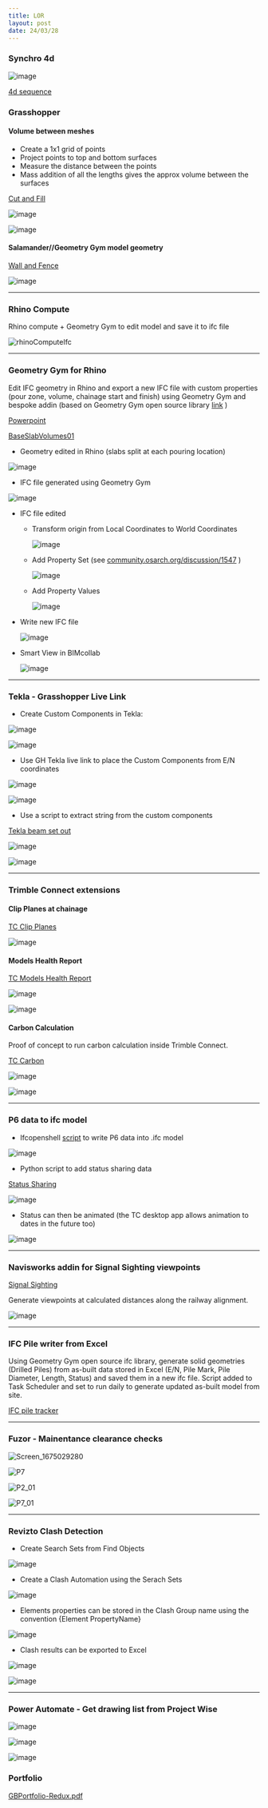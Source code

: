 ```yaml
---
title: LOR
layout: post
date: 24/03/28
---
```


### Synchro 4d

![image](https://github.com/user-attachments/assets/dfbf632f-7639-4ddb-b4ed-cb1da1831c14)

[4d sequence](https://youtu.be/oBYamUuiAAA?si=SRZPwFBbGDrzS8Dl)

### Grasshopper 

#### Volume between meshes

- Create a 1x1 grid of points
- Project points to top and bottom surfaces
- Measure the distance between the points
- Mass addition of all the lengths gives the approx volume between the surfaces

[Cut and Fill](https://github.com/giobel/Storage/blob/main/Grasshopper/COL/Cut%20and%20Fill%20Heatmap.gh)

![image](https://github.com/giobel/giobel.github.io/assets/27025848/6fed1529-037c-46ce-ae3f-8d3e2d3e65dd)

![image](https://github.com/giobel/giobel.github.io/assets/27025848/12aa4b89-7257-41ba-be02-316d1bff1be4)

#### Salamander//Geometry Gym model geometry

[Wall and Fence](https://github.com/giobel/Storage/blob/main/Grasshopper/BED/R001-Survey%20Wall%20and%20Fence.gh)

![image](https://github.com/giobel/giobel.github.io/assets/27025848/03ddedb2-6851-4f16-a711-7fdd60f573cf)

---

### Rhino Compute

Rhino compute + Geometry Gym to edit model and save it to ifc file

![rhinoComputeIfc](https://github.com/giobel/giobel.github.io/assets/27025848/c9447f05-c1fd-43b5-8be7-5de380939dc2)

---

### Geometry Gym for Rhino

Edit IFC geometry in Rhino and export a new IFC file with custom properties (pour zone, volume, chainage start and finish) using Geometry Gym and bespoke addin (based on Geometry Gym open source library [link](https://github.com/giobel/RhinoLOR) )

[Powerpoint](https://github.com/giobel/Storage/blob/main/DE%20GH%20IFC.pptx)

[BaseSlabVolumes01](https://github.com/giobel/Storage/blob/main/Grasshopper/UMA/BaseSlabVolumes01.gh)

- Geometry edited in Rhino (slabs split at each pouring location)

![image](https://github.com/giobel/ReviTab/assets/27025848/6ded62f0-71f8-46c9-aa2e-a18b5cc216e5)

- IFC file generated using Geometry Gym
  
![image](https://github.com/giobel/ReviTab/assets/27025848/017428a5-7d87-4ecf-a5ee-1934d05d0345)

- IFC file edited
  - Transform origin from Local Coordinates to World Coordinates
    
      ![image](https://github.com/giobel/ReviTab/assets/27025848/c1dbaa35-07a1-426f-b903-27b3e0d6fcb8)
    
  - Add Property Set (see [community.osarch.org/discussion/1547](https://community.osarch.org/discussion/1547/) )
    
    ![image](https://github.com/giobel/ReviTab/assets/27025848/e53a7038-4b83-4e1f-a16f-6fcb4d7c1cae)
  
  - Add Property Values
    
    ![image](https://github.com/giobel/ReviTab/assets/27025848/6c84fada-49e7-4929-b15f-ab0f03fc082b)

- Write new IFC file
  
  ![image](https://github.com/giobel/giobel.github.io/assets/27025848/4607d778-5e8d-42c4-aaab-7128eff681c2)

- Smart View in BIMcollab

  ![image](https://github.com/giobel/giobel.github.io/assets/27025848/e8dbc51b-bf75-4e70-8a2a-44269e32a968)

---

### Tekla - Grasshopper Live Link

- Create Custom Components in Tekla:

![image](https://github.com/giobel/giobel.github.io/assets/27025848/9b7c9924-9165-4f14-9bc3-6cea29d851be)

![image](https://github.com/giobel/giobel.github.io/assets/27025848/4b03032b-e653-47a6-8e75-e3ed48e7d5cb)

- Use GH Tekla live link to place the Custom Components from E/N coordinates

![image](https://github.com/giobel/giobel.github.io/assets/27025848/7309984c-f67c-4e4f-8aff-c54e1a212162)

![image](https://github.com/giobel/giobel.github.io/assets/27025848/19ed3179-acd2-435b-a6f8-596b378d740e)

- Use a script to extract string from the custom components

[Tekla beam set out](https://github.com/giobel/Tekla_BeamSetOutPts)

![image](https://github.com/giobel/giobel.github.io/assets/27025848/90fceb28-3e9a-4616-b2e1-43c2f9c6b43f)

![image](https://github.com/giobel/giobel.github.io/assets/27025848/ab9658a3-b9ed-4966-a1e9-9d5eef8fd3b5)

---

### Trimble Connect extensions

#### Clip Planes at chainage

[TC Clip Planes](https://github.com/giobel/tcapp)

![image](https://github.com/giobel/giobel.github.io/assets/27025848/a2bf0ced-6f58-4c4f-8cce-fb54c9147068)


#### Models Health Report

[TC Models Health Report](https://github.com/giobel/TC-PR-EXT)

![image](https://github.com/giobel/giobel.github.io/assets/27025848/0a81b197-70f6-4d60-8fee-ae817496b4b4)

![image](https://github.com/giobel/giobel.github.io/assets/27025848/4d81930c-7463-4b24-8116-dd4267ce7e55)

#### Carbon Calculation

Proof of concept to run carbon calculation inside Trimble Connect.

[TC Carbon](https://github.com/giobel/tc-carbon)

![image](https://github.com/giobel/giobel.github.io/assets/27025848/bef0fc5d-5c66-4f23-be00-5e73c7cadf58)

![image](https://github.com/giobel/giobel.github.io/assets/27025848/2302326e-2c8c-4f74-9cdb-968a1bd3ad35)

---

### P6 data to ifc model

- Ifcopenshell [script](https://gist.github.com/giobel/08e254a4ee54c6f38425c4b6c93b450a#file-p6attributes-py) to write P6 data into .ifc model
  
![image](https://github.com/giobel/giobel.github.io/assets/27025848/fab68e2f-4294-4d27-85c2-8e0b0d06d67b)

- Python script to add status sharing data

[Status Sharing](https://github.com/giobel/TrimbleConnectPyAPI)

![image](https://github.com/giobel/giobel.github.io/assets/27025848/a92bd738-0ca4-40f4-a969-1f0c3f550174)

 - Status can then be animated (the TC desktop app allows animation to dates in the future too)

![image](https://giobel.github.io/Sequence%20(1).gif)

---

### Navisworks addin for Signal Sighting viewpoints

[Signal Sighting](https://github.com/giobel/SignalSighting)

Generate viewpoints at calculated distances along the railway alignment.

![image](https://github.com/giobel/giobel.github.io/assets/27025848/ebde4333-eccf-4d4e-bf06-5c07a1237ed5)


---

### IFC Pile writer from Excel

Using Geometry Gym open source ifc library, generate solid geometries (Drilled Piles) from as-built data stored in Excel (E/N, Pile Mark, Pile Diameter, Length, Status) and saved them in a new ifc file. 
Script added to Task Scheduler and set to run daily to generate updated as-built model from site.

[IFC pile tracker](https://github.com/giobel/IFCpileTracker/tree/master)

---

### Fuzor - Mainentance clearance checks

![Screen_1675029280](https://github.com/giobel/giobel.github.io/assets/27025848/152e6eb7-0310-49d2-8faa-a801d2bd3047)

![P7](https://github.com/giobel/giobel.github.io/assets/27025848/fd5c8a8e-33fd-4947-8d93-d5a5f6e37b32)

![P2_01](https://github.com/giobel/giobel.github.io/assets/27025848/4c7e7a0d-435a-4eae-962a-965dcef44ad3)

![P7_01](https://github.com/giobel/giobel.github.io/assets/27025848/252bdf15-cb7d-4f7d-8ff4-637e9b692afd)

---

### Revizto Clash Detection

- Create Search Sets from Find Objects
  
![image](https://github.com/giobel/ReviTab/assets/27025848/d5d552b0-cf15-451d-9c08-0d6d71400007)

- Create a Clash Automation using the Serach Sets

![image](https://github.com/giobel/ReviTab/assets/27025848/19b64487-a706-4fc9-9d8a-1cc9c12fe1a9)
  
- Elements properties can be stored in the Clash Group name using the convention {Element PropertyName}

![image](https://github.com/giobel/ReviTab/assets/27025848/6fadb865-cf1c-4d28-92a6-f0505c9031fd)

- Clash results can be exported to Excel

![image](https://github.com/giobel/ReviTab/assets/27025848/39da2a5e-1b87-4e6e-879b-70ca339d28db)

![image](https://github.com/giobel/giobel.github.io/assets/27025848/9bf7b3c4-7d77-4343-8d14-c2c61f6b44d4)

---

### Power Automate - Get drawing list from Project Wise

![image](https://github.com/giobel/giobel.github.io/assets/27025848/13f2505b-0257-4088-8c53-21a087e80757)

![image](https://github.com/giobel/giobel.github.io/assets/27025848/f4752ef4-f88d-461b-9669-f934be0f83e0)

![image](https://github.com/giobel/giobel.github.io/assets/27025848/89c47739-5cf8-465e-bba9-f13892e06614)

### Portfolio

[GBPortfolio-Redux.pdf](https://github.com/user-attachments/files/16536034/GBPortfolio-Redux.pdf)

